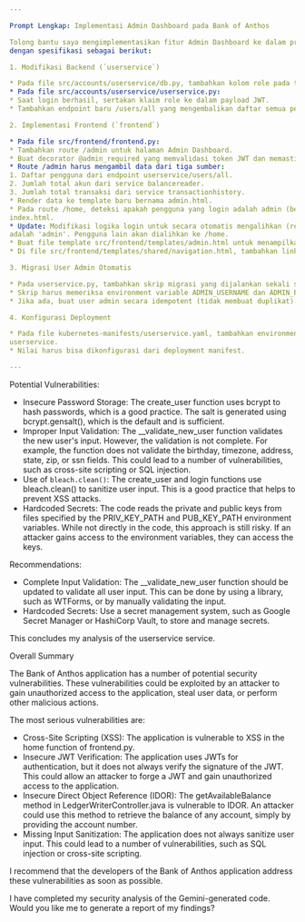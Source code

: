 ```yaml
---

Prompt Lengkap: Implementasi Admin Dashboard pada Bank of Anthos

Tolong bantu saya mengimplementasikan fitur Admin Dashboard ke dalam proyek Bank of Anthos (https://github.com/GoogleCloudPlatform/bank-of-anthos),
dengan spesifikasi sebagai berikut:

1. Modifikasi Backend (`userservice`)

* Pada file src/accounts/userservice/db.py, tambahkan kolom role pada tabel users dengan tipe String dan default 'customer'.
* Pada file src/accounts/userservice/userservice.py:
* Saat login berhasil, sertakan klaim role ke dalam payload JWT.
* Tambahkan endpoint baru /users/all yang mengembalikan daftar semua pengguna dalam format JSON.

2. Implementasi Frontend (`frontend`)

* Pada file src/frontend/frontend.py:
* Tambahkan route /admin untuk halaman Admin Dashboard.
* Buat decorator @admin_required yang memvalidasi token JWT dan memastikan klaim role=admin. Jika tidak sesuai, tolak akses.
* Route /admin harus mengambil data dari tiga sumber:
1. Daftar pengguna dari endpoint userservice/users/all.
2. Jumlah total akun dari service balancereader.
3. Jumlah total transaksi dari service transactionhistory.
* Render data ke template baru bernama admin.html.
* Pada route /home, deteksi apakah pengguna yang login adalah admin (berdasarkan token JWT). Kirimkan variabel boolean is_admin ke template
index.html.
* Update: Modifikasi logika login untuk secara otomatis mengalihkan (redirect) pengguna ke /admin jika klaim role pada token JWT mereka
adalah 'admin'. Pengguna lain akan dialihkan ke /home.
* Buat file template src/frontend/templates/admin.html untuk menampilkan statistik dan tabel daftar pengguna.
* Di file src/frontend/templates/shared/navigation.html, tambahkan link "Admin Dashboard" di menu dropdown yang hanya tampil jika is_admin=true.

3. Migrasi User Admin Otomatis

* Pada userservice.py, tambahkan skrip migrasi yang dijalankan sekali saat aplikasi startup.
* Skrip harus memeriksa environment variable ADMIN_USERNAME dan ADMIN_PASSWORD.
* Jika ada, buat user admin secara idempotent (tidak membuat duplikat). Jika user sudah ada, pastikan perannya adalah admin.

4. Konfigurasi Deployment

* Pada file kubernetes-manifests/userservice.yaml, tambahkan environment variable ADMIN_USERNAME dan ADMIN_PASSWORD ke dalam container
userservice.
* Nilai harus bisa dikonfigurasi dari deployment manifest.

---
```


Potential Vulnerabilities:

* Insecure Password Storage: The create_user function uses bcrypt to hash passwords, which is a good practice. The salt is generated using
  bcrypt.gensalt(), which is the default and is sufficient.
* Improper Input Validation: The __validate_new_user function validates the new user's input. However, the validation is not complete. For example,
  the function does not validate the birthday, timezone, address, state, zip, or ssn fields. This could lead to a number of vulnerabilities, such as
  cross-site scripting or SQL injection.
* Use of `bleach.clean()`: The create_user and login functions use bleach.clean() to sanitize user input. This is a good practice that helps to
  prevent XSS attacks.
* Hardcoded Secrets: The code reads the private and public keys from files specified by the PRIV_KEY_PATH and PUB_KEY_PATH environment variables.
  While not directly in the code, this approach is still risky. If an attacker gains access to the environment variables, they can access the keys.

Recommendations:

* Complete Input Validation: The __validate_new_user function should be updated to validate all user input. This can be done by using a library, such
  as WTForms, or by manually validating the input.
* Hardcoded Secrets: Use a secret management system, such as Google Secret Manager or HashiCorp Vault, to store and manage secrets.

This concludes my analysis of the userservice service.

Overall Summary

The Bank of Anthos application has a number of potential security vulnerabilities. These vulnerabilities could be exploited by an attacker to gain
unauthorized access to the application, steal user data, or perform other malicious actions.

The most serious vulnerabilities are:

* Cross-Site Scripting (XSS): The application is vulnerable to XSS in the home function of frontend.py.
* Insecure JWT Verification: The application uses JWTs for authentication, but it does not always verify the signature of the JWT. This could allow an
  attacker to forge a JWT and gain unauthorized access to the application.
* Insecure Direct Object Reference (IDOR): The getAvailableBalance method in LedgerWriterController.java is vulnerable to IDOR. An attacker could use
  this method to retrieve the balance of any account, simply by providing the account number.
* Missing Input Sanitization: The application does not always sanitize user input. This could lead to a number of vulnerabilities, such as SQL
  injection or cross-site scripting.

I recommend that the developers of the Bank of Anthos application address these vulnerabilities as soon as possible.

I have completed my security analysis of the Gemini-generated code. Would you like me to generate a report of my findings?